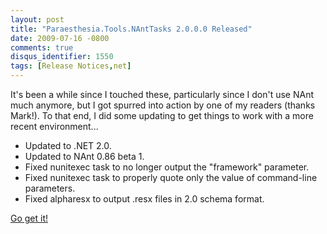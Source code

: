 ```yaml
---
layout: post
title: "Paraesthesia.Tools.NAntTasks 2.0.0.0 Released"
date: 2009-07-16 -0800
comments: true
disqus_identifier: 1550
tags: [Release Notices,net]
---
```

It's been a while since I touched these, particularly since I don't use
NAnt much anymore, but I got spurred into action by one of my readers
(thanks Mark!). To that end, I did some updating to get things to work
with a more recent environment...

-   Updated to .NET 2.0.
-   Updated to NAnt 0.86 beta 1.
-   Fixed nunitexec task to no longer output the "framework" parameter.
-   Fixed nunitexec task to properly quote only the value of
    command-line parameters.
-   Fixed alpharesx to output .resx files in 2.0 schema format.

[Go get
it!](/archive/2007/01/29/paraesthesia.tools.nanttasks-custom-nant-tasks.aspx)

